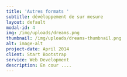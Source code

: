 ```yaml
---
title: 'Autres formats '
subtitle: dévéloppement de sur mesure
layout: default
modal-id: 4
img: /img/uploads/dreams.png
thumbnail: /img/uploads/dreams-thumbnail.png
alt: image-alt
project-date: April 2014
client: Start Bootstrap
service: Web Development
description: En cour ....
---
```


